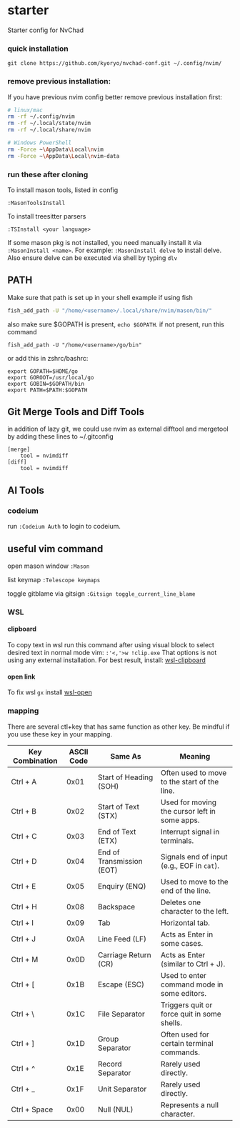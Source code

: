 # starter
Starter config for NvChad

### quick installation


`git clone https://github.com/kyoryo/nvchad-conf.git ~/.config/nvim/`

### remove previous installation:
If you have previous nvim config better remove previous installation first:
```bash
# linux/mac
rm -rf ~/.config/nvim
rm -rf ~/.local/state/nvim
rm -rf ~/.local/share/nvim

# Windows PowerShell
rm -Force ~\AppData\Local\nvim
rm -Force ~\AppData\Local\nvim-data

```

### run these after cloning
To install mason tools, listed in config
```vim
:MasonToolsInstall
```

To install treesitter parsers
```vim
:TSInstall <your language>
```

If some mason pkg is not installed, you need manually install it via `:MasonInstall <name>`.
For example:
`:MasonInstall delve` to install delve.
Also ensure delve can be executed via shell by typing `dlv`

## PATH
Make sure that path is set up in your shell
example if using fish

```bash
fish_add_path -U "/home/<username>/.local/share/nvim/mason/bin/"
```

also make sure $GOPATH is present, `echo $GOPATH`.
if not present, run this command
```
fish_add_path -U "/home/<username>/go/bin"
```
or add this in zshrc/bashrc:
```
export GOPATH=$HOME/go
export GOROOT=/usr/local/go
export GOBIN=$GOPATH/bin
export PATH=$PATH:$GOPATH
```

## Git Merge Tools and Diff Tools
in addition of lazy git, we could use nvim as external difftool and mergetool by adding these lines to ~/.gitconfig

```
[merge]
    tool = nvimdiff
[diff]
    tool = nvimdiff
```

## AI Tools
### codeium
run `:Codeium Auth` to login to codeium.

## useful vim command
open mason window
`:Mason`

list keymap
`:Telescope keymaps`

toggle gitblame via gitsign
`:Gitsign toggle_current_line_blame`

### WSL
#### clipboard
To copy text in wsl run this command after using visual block to select desired text in normal mode vim:
`:'<,'>w !clip.exe`
That options is not using any external installation.
For best result, install:
 [wsl-clipboard](https://github.com/memoryInject/wsl-clipboard)

#### open link
To fix wsl `gx` install [wsl-open](https://github.com/4U6U57/wsl-open)

### mapping

There are several ctl+key that has same function as other key. Be mindful if you use these key in your mapping.

| **Key Combination** | **ASCII Code** | **Same As**                  | **Meaning**                                  |
|----------------------|----------------|------------------------------|----------------------------------------------|
| Ctrl + A            | 0x01           | Start of Heading (SOH)       | Often used to move to the start of the line. |
| Ctrl + B            | 0x02           | Start of Text (STX)          | Used for moving the cursor left in some apps.|
| Ctrl + C            | 0x03           | End of Text (ETX)            | Interrupt signal in terminals.              |
| Ctrl + D            | 0x04           | End of Transmission (EOT)    | Signals end of input (e.g., EOF in `cat`).  |
| Ctrl + E            | 0x05           | Enquiry (ENQ)                | Used to move to the end of the line.        |
| Ctrl + H            | 0x08           | Backspace                    | Deletes one character to the left.          |
| Ctrl + I            | 0x09           | Tab                          | Horizontal tab.                             |
| Ctrl + J            | 0x0A           | Line Feed (LF)               | Acts as Enter in some cases.                |
| Ctrl + M            | 0x0D           | Carriage Return (CR)         | Acts as Enter (similar to Ctrl + J).        |
| Ctrl + [            | 0x1B           | Escape (ESC)                 | Used to enter command mode in some editors. |
| Ctrl + \            | 0x1C           | File Separator               | Triggers quit or force quit in some shells. |
| Ctrl + ]            | 0x1D           | Group Separator              | Often used for certain terminal commands.   |
| Ctrl + ^            | 0x1E           | Record Separator             | Rarely used directly.                       |
| Ctrl + _            | 0x1F           | Unit Separator               | Rarely used directly.                       |
| Ctrl + Space        | 0x00           | Null (NUL)                   | Represents a null character.                |

